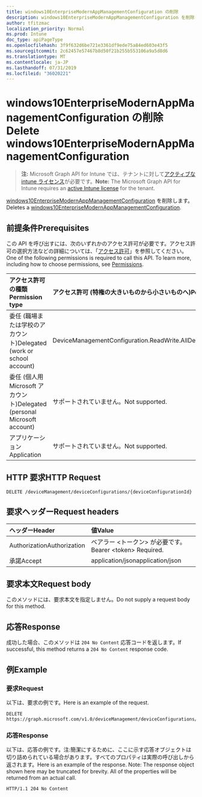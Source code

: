 ```yaml
---
title: windows10EnterpriseModernAppManagementConfiguration の削除
description: windows10EnterpriseModernAppManagementConfiguration を削除します。
author: tfitzmac
localization_priority: Normal
ms.prod: Intune
doc_type: apiPageType
ms.openlocfilehash: 3f9f632d6be721e3361df9ede75a84ed603e43f5
ms.sourcegitcommit: 2c62457e57467b8d50f21b255b553106a9a5d8d6
ms.translationtype: MT
ms.contentlocale: ja-JP
ms.lasthandoff: 07/31/2019
ms.locfileid: "36020221"
---
```

# <a name="delete-windows10enterprisemodernappmanagementconfiguration"></a><span data-ttu-id="4eeb6-103">windows10EnterpriseModernAppManagementConfiguration の削除</span><span class="sxs-lookup"><span data-stu-id="4eeb6-103">Delete windows10EnterpriseModernAppManagementConfiguration</span></span>

> <span data-ttu-id="4eeb6-104">**注:** Microsoft Graph API for Intune では、テナントに対して[アクティブな intune ライセンス](https://go.microsoft.com/fwlink/?linkid=839381)が必要です。</span><span class="sxs-lookup"><span data-stu-id="4eeb6-104">**Note:** The Microsoft Graph API for Intune requires an [active Intune license](https://go.microsoft.com/fwlink/?linkid=839381) for the tenant.</span></span>

<span data-ttu-id="4eeb6-105">[windows10EnterpriseModernAppManagementConfiguration](../resources/intune-deviceconfig-windows10enterprisemodernappmanagementconfiguration.md) を削除します。</span><span class="sxs-lookup"><span data-stu-id="4eeb6-105">Deletes a [windows10EnterpriseModernAppManagementConfiguration](../resources/intune-deviceconfig-windows10enterprisemodernappmanagementconfiguration.md).</span></span>

## <a name="prerequisites"></a><span data-ttu-id="4eeb6-106">前提条件</span><span class="sxs-lookup"><span data-stu-id="4eeb6-106">Prerequisites</span></span>
<span data-ttu-id="4eeb6-p101">この API を呼び出すには、次のいずれかのアクセス許可が必要です。アクセス許可の選択方法などの詳細については、「[アクセス許可](/graph/permissions-reference)」を参照してください。</span><span class="sxs-lookup"><span data-stu-id="4eeb6-p101">One of the following permissions is required to call this API. To learn more, including how to choose permissions, see [Permissions](/graph/permissions-reference).</span></span>

|<span data-ttu-id="4eeb6-109">アクセス許可の種類</span><span class="sxs-lookup"><span data-stu-id="4eeb6-109">Permission type</span></span>|<span data-ttu-id="4eeb6-110">アクセス許可 (特権の大きいものから小さいものへ)</span><span class="sxs-lookup"><span data-stu-id="4eeb6-110">Permissions (from most to least privileged)</span></span>|
|:---|:---|
|<span data-ttu-id="4eeb6-111">委任 (職場または学校のアカウント)</span><span class="sxs-lookup"><span data-stu-id="4eeb6-111">Delegated (work or school account)</span></span>|<span data-ttu-id="4eeb6-112">DeviceManagementConfiguration.ReadWrite.All</span><span class="sxs-lookup"><span data-stu-id="4eeb6-112">DeviceManagementConfiguration.ReadWrite.All</span></span>|
|<span data-ttu-id="4eeb6-113">委任 (個人用 Microsoft アカウント)</span><span class="sxs-lookup"><span data-stu-id="4eeb6-113">Delegated (personal Microsoft account)</span></span>|<span data-ttu-id="4eeb6-114">サポートされていません。</span><span class="sxs-lookup"><span data-stu-id="4eeb6-114">Not supported.</span></span>|
|<span data-ttu-id="4eeb6-115">アプリケーション</span><span class="sxs-lookup"><span data-stu-id="4eeb6-115">Application</span></span>|<span data-ttu-id="4eeb6-116">サポートされていません。</span><span class="sxs-lookup"><span data-stu-id="4eeb6-116">Not supported.</span></span>|

## <a name="http-request"></a><span data-ttu-id="4eeb6-117">HTTP 要求</span><span class="sxs-lookup"><span data-stu-id="4eeb6-117">HTTP Request</span></span>
<!-- {
  "blockType": "ignored"
}
-->
``` http
DELETE /deviceManagement/deviceConfigurations/{deviceConfigurationId}
```

## <a name="request-headers"></a><span data-ttu-id="4eeb6-118">要求ヘッダー</span><span class="sxs-lookup"><span data-stu-id="4eeb6-118">Request headers</span></span>
|<span data-ttu-id="4eeb6-119">ヘッダー</span><span class="sxs-lookup"><span data-stu-id="4eeb6-119">Header</span></span>|<span data-ttu-id="4eeb6-120">値</span><span class="sxs-lookup"><span data-stu-id="4eeb6-120">Value</span></span>|
|:---|:---|
|<span data-ttu-id="4eeb6-121">Authorization</span><span class="sxs-lookup"><span data-stu-id="4eeb6-121">Authorization</span></span>|<span data-ttu-id="4eeb6-122">ベアラー &lt;トークン&gt; が必要です。</span><span class="sxs-lookup"><span data-stu-id="4eeb6-122">Bearer &lt;token&gt; Required.</span></span>|
|<span data-ttu-id="4eeb6-123">承諾</span><span class="sxs-lookup"><span data-stu-id="4eeb6-123">Accept</span></span>|<span data-ttu-id="4eeb6-124">application/json</span><span class="sxs-lookup"><span data-stu-id="4eeb6-124">application/json</span></span>|

## <a name="request-body"></a><span data-ttu-id="4eeb6-125">要求本文</span><span class="sxs-lookup"><span data-stu-id="4eeb6-125">Request body</span></span>
<span data-ttu-id="4eeb6-126">このメソッドには、要求本文を指定しません。</span><span class="sxs-lookup"><span data-stu-id="4eeb6-126">Do not supply a request body for this method.</span></span>

## <a name="response"></a><span data-ttu-id="4eeb6-127">応答</span><span class="sxs-lookup"><span data-stu-id="4eeb6-127">Response</span></span>
<span data-ttu-id="4eeb6-128">成功した場合、このメソッドは `204 No Content` 応答コードを返します。</span><span class="sxs-lookup"><span data-stu-id="4eeb6-128">If successful, this method returns a `204 No Content` response code.</span></span>

## <a name="example"></a><span data-ttu-id="4eeb6-129">例</span><span class="sxs-lookup"><span data-stu-id="4eeb6-129">Example</span></span>

### <a name="request"></a><span data-ttu-id="4eeb6-130">要求</span><span class="sxs-lookup"><span data-stu-id="4eeb6-130">Request</span></span>
<span data-ttu-id="4eeb6-131">以下は、要求の例です。</span><span class="sxs-lookup"><span data-stu-id="4eeb6-131">Here is an example of the request.</span></span>
``` http
DELETE https://graph.microsoft.com/v1.0/deviceManagement/deviceConfigurations/{deviceConfigurationId}
```

### <a name="response"></a><span data-ttu-id="4eeb6-132">応答</span><span class="sxs-lookup"><span data-stu-id="4eeb6-132">Response</span></span>
<span data-ttu-id="4eeb6-p102">以下は、応答の例です。注:簡潔にするために、ここに示す応答オブジェクトは切り詰められている場合があります。すべてのプロパティは実際の呼び出しから返されます。</span><span class="sxs-lookup"><span data-stu-id="4eeb6-p102">Here is an example of the response. Note: The response object shown here may be truncated for brevity. All of the properties will be returned from an actual call.</span></span>
``` http
HTTP/1.1 204 No Content
```



